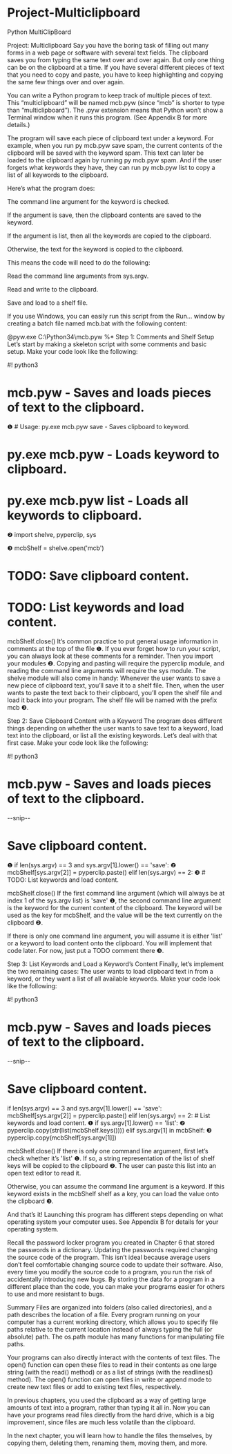 # Project-Multiclipboard
Python MultiClipBoard


Project: Multiclipboard
Say you have the boring task of filling out many forms in a web page or software with several text fields. The clipboard saves you from typing the same text over and over again. But only one thing can be on the clipboard at a time. If you have several different pieces of text that you need to copy and paste, you have to keep highlighting and copying the same few things over and over again.

You can write a Python program to keep track of multiple pieces of text. This “multiclipboard” will be named mcb.pyw (since “mcb” is shorter to type than “multiclipboard”). The .pyw extension means that Python won’t show a Terminal window when it runs this program. (See Appendix B for more details.)

The program will save each piece of clipboard text under a keyword. For example, when you run py mcb.pyw save spam, the current contents of the clipboard will be saved with the keyword spam. This text can later be loaded to the clipboard again by running py mcb.pyw spam. And if the user forgets what keywords they have, they can run py mcb.pyw list to copy a list of all keywords to the clipboard.

Here’s what the program does:

The command line argument for the keyword is checked.

If the argument is save, then the clipboard contents are saved to the keyword.

If the argument is list, then all the keywords are copied to the clipboard.

Otherwise, the text for the keyword is copied to the clipboard.

This means the code will need to do the following:

Read the command line arguments from sys.argv.

Read and write to the clipboard.

Save and load to a shelf file.

If you use Windows, you can easily run this script from the Run... window by creating a batch file named mcb.bat with the following content:


@pyw.exe C:\Python34\mcb.pyw %*
Step 1: Comments and Shelf Setup
Let’s start by making a skeleton script with some comments and basic setup. Make your code look like the following:


   #! python3
   # mcb.pyw - Saves and loads pieces of text to the clipboard.
❶ # Usage: py.exe mcb.pyw save <keyword> - Saves clipboard to keyword.
   #        py.exe mcb.pyw <keyword> - Loads keyword to clipboard.
   #        py.exe mcb.pyw list - Loads all keywords to clipboard.

❷ import shelve, pyperclip, sys

❸ mcbShelf = shelve.open('mcb')

   # TODO: Save clipboard content.

   # TODO: List keywords and load content.

   mcbShelf.close()
It’s common practice to put general usage information in comments at the top of the file ❶. If you ever forget how to run your script, you can always look at these comments for a reminder. Then you import your modules ❷. Copying and pasting will require the pyperclip module, and reading the command line arguments will require the sys module. The shelve module will also come in handy: Whenever the user wants to save a new piece of clipboard text, you’ll save it to a shelf file. Then, when the user wants to paste the text back to their clipboard, you’ll open the shelf file and load it back into your program. The shelf file will be named with the prefix mcb ❸.

Step 2: Save Clipboard Content with a Keyword
The program does different things depending on whether the user wants to save text to a keyword, load text into the clipboard, or list all the existing keywords. Let’s deal with that first case. Make your code look like the following:


   #! python3
   # mcb.pyw - Saves and loads pieces of text to the clipboard.
   --snip--

   # Save clipboard content.
❶ if len(sys.argv) == 3 and sys.argv[1].lower() == 'save':
❷         mcbShelf[sys.argv[2]] = pyperclip.paste()
   elif len(sys.argv) == 2:
❸    # TODO: List keywords and load content.

   mcbShelf.close()
If the first command line argument (which will always be at index 1 of the sys.argv list) is 'save' ❶, the second command line argument is the keyword for the current content of the clipboard. The keyword will be used as the key for mcbShelf, and the value will be the text currently on the clipboard ❷.

If there is only one command line argument, you will assume it is either 'list' or a keyword to load content onto the clipboard. You will implement that code later. For now, just put a TODO comment there ❸.

Step 3: List Keywords and Load a Keyword’s Content
Finally, let’s implement the two remaining cases: The user wants to load clipboard text in from a keyword, or they want a list of all available keywords. Make your code look like the following:


   #! python3
   # mcb.pyw - Saves and loads pieces of text to the clipboard.
   --snip--

   # Save clipboard content.
   if len(sys.argv) == 3 and sys.argv[1].lower() == 'save':
           mcbShelf[sys.argv[2]] = pyperclip.paste()
   elif len(sys.argv) == 2:
       # List keywords and load content.
❶     if sys.argv[1].lower() == 'list':
❷         pyperclip.copy(str(list(mcbShelf.keys())))
       elif sys.argv[1] in mcbShelf:
❸         pyperclip.copy(mcbShelf[sys.argv[1]])

   mcbShelf.close()
If there is only one command line argument, first let’s check whether it’s 'list' ❶. If so, a string representation of the list of shelf keys will be copied to the clipboard ❷. The user can paste this list into an open text editor to read it.

Otherwise, you can assume the command line argument is a keyword. If this keyword exists in the mcbShelf shelf as a key, you can load the value onto the clipboard ❸.

And that’s it! Launching this program has different steps depending on what operating system your computer uses. See Appendix B for details for your operating system.

Recall the password locker program you created in Chapter 6 that stored the passwords in a dictionary. Updating the passwords required changing the source code of the program. This isn’t ideal because average users don’t feel comfortable changing source code to update their software. Also, every time you modify the source code to a program, you run the risk of accidentally introducing new bugs. By storing the data for a program in a different place than the code, you can make your programs easier for others to use and more resistant to bugs.

Summary
Files are organized into folders (also called directories), and a path describes the location of a file. Every program running on your computer has a current working directory, which allows you to specify file paths relative to the current location instead of always typing the full (or absolute) path. The os.path module has many functions for manipulating file paths.

Your programs can also directly interact with the contents of text files. The open() function can open these files to read in their contents as one large string (with the read() method) or as a list of strings (with the readlines() method). The open() function can open files in write or append mode to create new text files or add to existing text files, respectively.

In previous chapters, you used the clipboard as a way of getting large amounts of text into a program, rather than typing it all in. Now you can have your programs read files directly from the hard drive, which is a big improvement, since files are much less volatile than the clipboard.

In the next chapter, you will learn how to handle the files themselves, by copying them, deleting them, renaming them, moving them, and more.
